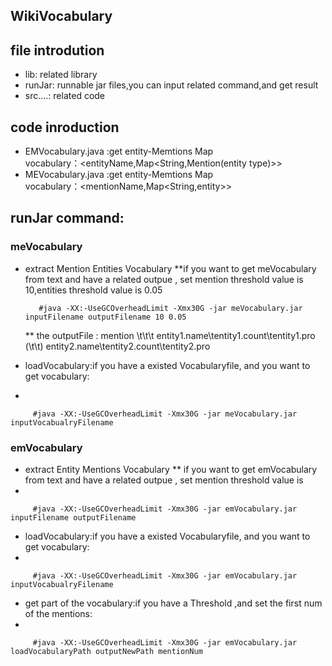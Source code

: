 ## WikiVocabulary

## file introdution
* lib: related library
* runJar: runnable jar files,you can input related command,and get result
* src....: related code 

## code inroduction
* EMVocabulary.java :get entity-Memtions Map  
         vocabulary：\<entityName,Map\<String,Mention(entity type)>>
* MEVocabulary.java :get entity-Memtions Map  
         vocabulary：\<mentionName,Map\<String,entity>>

## runJar command:

### meVocabulary
   
* extract  Mention  Entities Vocabulary
   **if you want to get meVocabulary from text and have a related outpue  , set mention threshold value is 10,entities  threshold value is 0.05
      
         #java -XX:-UseGCOverheadLimit -Xmx30G -jar meVocabulary.jar inputFilename outputFilename 10 0.05
  ** the outputFile : mention    \\t\\t\\t  entity1.name\\tentity1.count\\tentity1.pro  (\\t\\t)    entity2.name\\tentity2.count\\tentity2.pro
* loadVocabulary:if you have a existed Vocabularyfile, and you want to get vocabulary:
 * 
 
         #java -XX:-UseGCOverheadLimit -Xmx30G -jar meVocabulary.jar inputVocabualryFilename 

### emVocabulary
* extract Entity Mentions Vocabulary
** if you want to get emVocabulary from text and have a related outpue  , set mention threshold value is 
* 
 
         #java -XX:-UseGCOverheadLimit -Xmx30G -jar emVocabulary.jar inputFilename outputFilename 

* loadVocabulary:if you have a existed Vocabularyfile, and you want to get vocabulary:
* 
 
         #java -XX:-UseGCOverheadLimit -Xmx30G -jar emVocabulary.jar inputVocabualryFilename 

* get part of the vocabulary:if you have a Threshold ,and set the first num of the mentions:
* 
 
         #java -XX:-UseGCOverheadLimit -Xmx30G -jar emVocabulary.jar loadVocabularyPath outputNewPath mentionNum 



